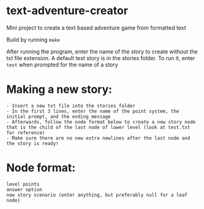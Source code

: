 # text-adventure-creator
Mini project to create a text based adventure game from formatted text

Build by running ```make```

After running the program, enter the name of the story to create without the txt file extension. A default test story is in the stories folder.
To run it, enter ```test``` when prompted for the name of a story

# Making a new story:
    - Insert a new txt file into the stories folder
    - In the first 3 lines, enter the name of the point system, the initial prompt, and the ending message
    - Afterwards, follow the node format below to create a new story node that is the child of the last node of lower level (look at test.txt for reference)
    - Make sure there are no new extra newlines after the last node and the story is ready!

# Node format:

```
level points
answer option
new story scenario (enter anything, but preferably null for a leaf node)
```
